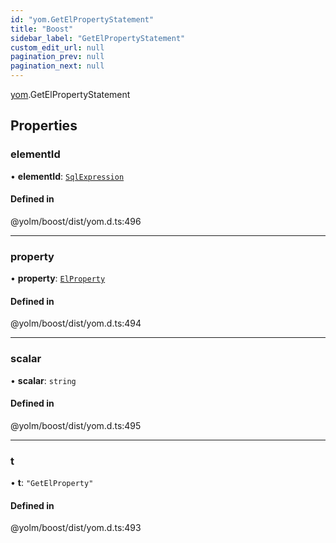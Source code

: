 ```yaml
---
id: "yom.GetElPropertyStatement"
title: "Boost"
sidebar_label: "GetElPropertyStatement"
custom_edit_url: null
pagination_prev: null
pagination_next: null
---
```


[yom](../namespaces/yom.md).GetElPropertyStatement

## Properties

### elementId

• **elementId**: [`SqlExpression`](../namespaces/yom.md#sqlexpression)

#### Defined in

@yolm/boost/dist/yom.d.ts:496

___

### property

• **property**: [`ElProperty`](../namespaces/yom.md#elproperty)

#### Defined in

@yolm/boost/dist/yom.d.ts:494

___

### scalar

• **scalar**: `string`

#### Defined in

@yolm/boost/dist/yom.d.ts:495

___

### t

• **t**: ``"GetElProperty"``

#### Defined in

@yolm/boost/dist/yom.d.ts:493
